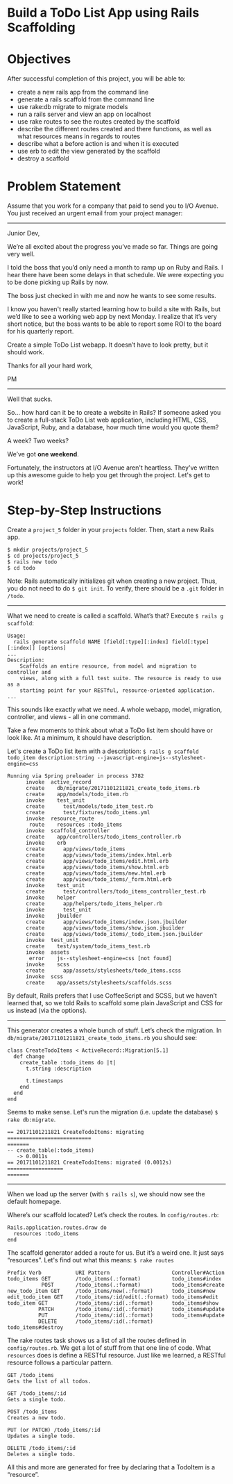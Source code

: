 # Build a ToDo List App using Rails Scaffolding

# Objectives
After successful completion of this project, you will be able to:
- create a new rails app from the command line
- generate a rails scaffold from the command line
- use rake:db migrate to migrate models
- run a rails server and view an app on localhost
- use rake routes to see the routes created by the scaffold
- describe the different routes created and there functions, as well as what resources means in regards to routes
- describe what a before action is and when it is executed
- use erb to edit the view generated by the scaffold
- destroy a scaffold

# Problem Statement
Assume that you work for a company that paid to send you to I/O Avenue. You just received an urgent email from your project manager:

---

Junior Dev,

We’re all excited about the progress you’ve made so far. Things are going very well.

I told the boss that you’d only need a month to ramp up on Ruby and Rails. I hear there have been some delays in that schedule. We were expecting you to be done picking up Rails by now.

The boss just checked in with me and now he wants to see some results.

I know you haven't really started learning how to build a site with Rails, but we’d like to see a working web app by next Monday. I realize that it’s very short notice, but the boss wants to be able to report some ROI to the board for his quarterly report.

Create a simple ToDo List webapp. It doesn’t have to look pretty, but it should work.

Thanks for all your hard work,

PM

---

Well that sucks.

So… how hard can it be to create a website in Rails? If someone asked you to create a full-stack ToDo List web application, including HTML, CSS, JavaScript, Ruby, and a database, how much time would you quote them?

A week?  Two weeks?

We’ve got **one weekend**.

Fortunately, the instructors at I/O Avenue aren't heartless. They've written up this awesome guide to help you get through the project. Let's get to work!

# Step-by-Step Instructions

Create a `project_5` folder in your `projects` folder. Then, start a new Rails app.

```
$ mkdir projects/project_5
$ cd projects/project_5
$ rails new todo
$ cd todo
```

Note: Rails automatically initializes git when creating a new project. Thus, you do not need to do `$ git init`. To verify, there should be a `.git` folder in `/todo`.

---

What we need to create is called a scaffold. What’s that? Execute `$ rails g scaffold`:

```
Usage:
  rails generate scaffold NAME [field[:type][:index] field[:type][:index]] [options]
...
Description:
    Scaffolds an entire resource, from model and migration to controller and
    views, along with a full test suite. The resource is ready to use as a
    starting point for your RESTful, resource-oriented application.
...
```

This sounds like exactly what we need. A whole webapp, model, migration, controller, and views - all in one command.

Take a few moments to think about what a ToDo list item should have or look like. At a minimum, it should have description.

Let's create a ToDo list item with a description: `$ rails g scaffold todo_item description:string --javascript-engine=js--stylesheet-engine=css`

```
Running via Spring preloader in process 3782
      invoke  active_record
      create    db/migrate/20171101211821_create_todo_items.rb
      create    app/models/todo_item.rb
      invoke    test_unit
      create      test/models/todo_item_test.rb
      create      test/fixtures/todo_items.yml
      invoke  resource_route
       route    resources :todo_items
      invoke  scaffold_controller
      create    app/controllers/todo_items_controller.rb
      invoke    erb
      create      app/views/todo_items
      create      app/views/todo_items/index.html.erb
      create      app/views/todo_items/edit.html.erb
      create      app/views/todo_items/show.html.erb
      create      app/views/todo_items/new.html.erb
      create      app/views/todo_items/_form.html.erb
      invoke    test_unit
      create      test/controllers/todo_items_controller_test.rb
      invoke    helper
      create      app/helpers/todo_items_helper.rb
      invoke      test_unit
      invoke    jbuilder
      create      app/views/todo_items/index.json.jbuilder
      create      app/views/todo_items/show.json.jbuilder
      create      app/views/todo_items/_todo_item.json.jbuilder
      invoke  test_unit
      create    test/system/todo_items_test.rb
      invoke  assets
       error    js--stylesheet-engine=css [not found]
      invoke    scss
      create      app/assets/stylesheets/todo_items.scss
      invoke  scss
      create    app/assets/stylesheets/scaffolds.scss
```

By default, Rails prefers that I use CoffeeScript and SCSS, but we haven’t learned that, so we told Rails to scaffold some plain JavaScript and CSS for us instead (via the options).

---

This generator creates a whole bunch of stuff. Let’s check the migration. In `db/migrate/20171101211821_create_todo_items.rb` you should see:

```
class CreateTodoItems < ActiveRecord::Migration[5.1]
  def change
    create_table :todo_items do |t|
      t.string :description

      t.timestamps
    end
  end
end
```

Seems to make sense. Let's run the migration (i.e. update the database) `$ rake db:migrate`.

```
== 20171101211821 CreateTodoItems: migrating ===========================
=======
-- create_table(:todo_items)
   -> 0.0011s
== 20171101211821 CreateTodoItems: migrated (0.0012s) ==================
=======
```

---

When we load up the server (with `$ rails s`), we should now see the default homepage.

Where’s our scaffold located? Let’s check the routes. In `config/routes.rb`:

```
Rails.application.routes.draw do
  resources :todo_items
end
```

The scaffold generator added a route for us. But it’s a weird one. It just says “resources”. Let's find out what this means: `$ rake routes`

```
Prefix Verb           URI Pattern                    Controller#Action
todo_items GET        /todo_items(.:format)          todo_items#index
           POST       /todo_items(.:format)          todo_items#create
new_todo_item GET     /todo_items/new(.:format)      todo_items#new
edit_todo_item GET    /todo_items/:id/edit(.:format) todo_items#edit
todo_item GET         /todo_items/:id(.:format)      todo_items#show
          PATCH       /todo_items/:id(.:format)      todo_items#update
          PUT         /todo_items/:id(.:format)      todo_items#update
          DELETE      /todo_items/:id(.:format)      todo_items#destroy
```

The rake routes task shows us a list of all the routes defined in `config/routes.rb`. We get a lot of stuff from that one line of code. What `resources` does is define a RESTful resource. Just like we learned, a RESTful resource follows a particular pattern.

```
GET /todo_items
Gets the list of all todos.

GET /todo_items/:id
Gets a single todo.

POST /todo_items
Creates a new todo.

PUT (or PATCH) /todo_items/:id
Updates a single todo.

DELETE /todo_items/:id
Deletes a single todo.
```

All this and more are generated for free by declaring that a TodoItem is a “resource”.
